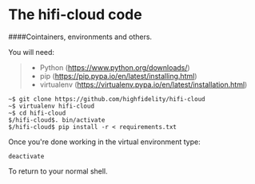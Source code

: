 The hifi-cloud code
===================

####Cointainers, environments and others.

You will need:

> - Python (https://www.python.org/downloads/)
> - pip (https://pip.pypa.io/en/latest/installing.html)
> - virtualenv (https://virtualenv.pypa.io/en/latest/installation.html)

```
~$ git clone https://github.com/highfidelity/hifi-cloud
~$ virtualenv hifi-cloud
~$ cd hifi-cloud
$/hifi-cloud$. bin/activate
$/hifi-cloud$ pip install -r < requirements.txt
```

Once you're done working in the virtual environment type:

```
deactivate
```

To return to your normal shell.